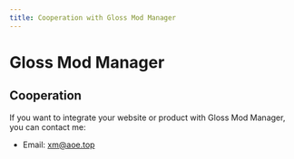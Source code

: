 ```yaml
---
title: Cooperation with Gloss Mod Manager
---
```


# Gloss Mod Manager

## Cooperation

If you want to integrate your website or product with Gloss Mod Manager, you can contact me:
- Email: xm@aoe.top